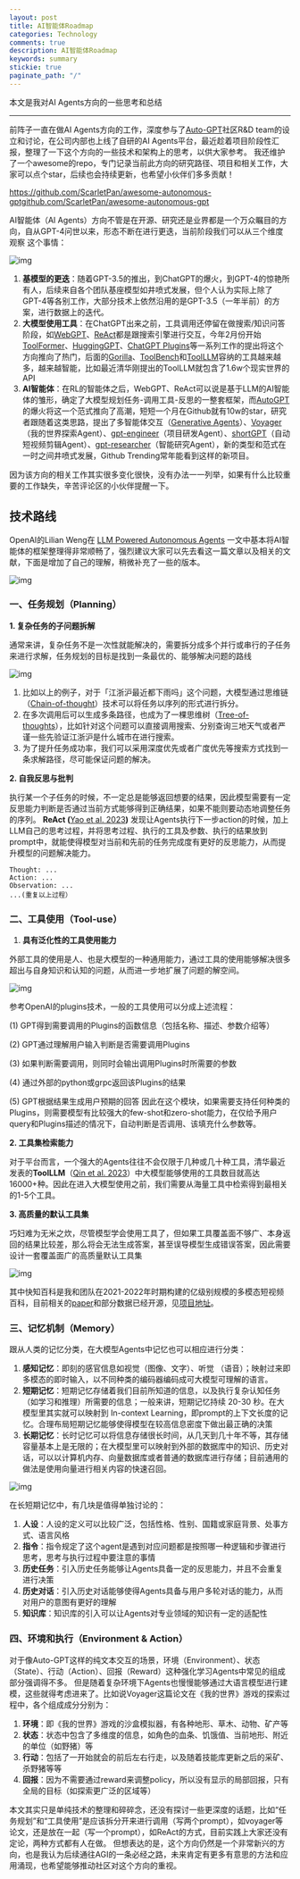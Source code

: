 ```yaml
---
layout: post
title: AI智能体Roadmap
categories: Technology
comments: true
description: AI智能体Roadmap
keywords: summary
stickie: true
paginate_path: "/"
---
```


本文是我对AI Agents方向的一些思考和总结

---

前阵子一直在做AI Agents方向的工作，深度参与了[Auto-GPT](https://github.com/Significant-Gravitas/Auto-GPT)社区R&D team的设立和讨论，在公司内部也上线了自研的AI Agents平台，最近趁着项目阶段性汇报，整理了一下这个方向的一些技术和架构上的思考，以供大家参考。 我还维护了一个awesome的repo，专门记录当前此方向的研究路径、项目和相关工作，大家可以点个star，后续也会持续更新，也希望小伙伴们多多贡献！

https://github.com/ScarletPan/awesome-autonomous-gptgithub.com/ScarletPan/awesome-autonomous-gpt

AI智能体（AI Agents）方向不管是在开源、研究还是业界都是一个万众瞩目的方向，自从GPT-4问世以来，形态不断在进行更迭，当前阶段我们可以从三个维度观察 这个事情：

![img](https://picx.zhimg.com/80/v2-65430c2e0a4434c93a2baf187b35fe93_720w.png?source=d16d100b)







1. **基模型的更迭**：随着GPT-3.5的推出，到ChatGPT的爆火，到GPT-4的惊艳所有人，后续来自各个团队基座模型如井喷式发展，但个人认为实际上除了GPT-4等各别工作，大部分技术上依然沿用的是GPT-3.5（一年半前）的方案，进行数据上的迭代。
2. **大模型使用工具**：在ChatGPT出来之前，工具调用还停留在做搜索/知识问答阶段，如[WebGPT](https://arxiv.org/pdf/2112.09332.pdf)、[ReAct](https://arxiv.org/pdf/2210.03629.pdf)都是跟搜索引擎进行交互，今年2月份开始[ToolFormer](https://arxiv.org/pdf/2302.04761.pdf)、[HuggingGPT](https://arxiv.org/pdf/2303.17580.pdf)、[ChatGPT Plugins](https://openai.com/blog/chatgpt-plugins)等一系列工作的提出将这个方向推向了热门，后面的[Gorilla](https://github.com/ShishirPatil/gorilla)、[ToolBench](https://github.com/OpenBMB/ToolBench)和[ToolLLM](https://arxiv.org/abs/2307.16789)容纳的工具越来越多，越来越智能，比如最近清华刚提出的ToolLLM就包含了1.6w个现实世界的API
3. **AI智能体**：在RL的智能体之后，WebGPT、ReAct可以说是基于LLM的AI智能体的雏形，确定了大模型规划任务-调用工具-反思的一整套框架，而[AutoGPT](https://github.com/Significant-Gravitas/Auto-GPT)的爆火将这一个范式推向了高潮，短短一个月在Github就有10w的star，研究者跟随着这类思路，提出了多智能体交互（[Generative Agents](https://arxiv.org/abs/2304.03442)）、[Voyager](https://arxiv.org/pdf/2305.16291.pdf)（我的世界探索Agent）、[gpt-engineer](https://github.com/AntonOsika/gpt-engineer)（项目研发Agent）、[shortGPT](https://github.com/RayVentura/ShortGPT)（自动短视频剪辑Agent）、[gpt-researcher](https://github.com/assafelovic/gpt-researcher)（智能研究Agent），新的类型和范式在一时之间井喷式发展，Github Trending常年能看到这样的新项目。

因为该方向的相关工作其实很多变化很快，没有办法一一列举，如果有什么比较重要的工作缺失，辛苦评论区的小伙伴提醒一下。

## **技术路线**

OpenAI的Lilian Weng在 [LLM Powered Autonomous Agents](https://lilianweng.github.io/posts/2023-06-23-agent/) 一文中基本将AI智能体的框架整理得非常顺畅了，强烈建议大家可以先去看这一篇文章以及相关的文献，下面是增加了自己的理解，稍微补充了一些的版本。

![img](https://pica.zhimg.com/80/v2-fc35cf00e4483b12de0e739c391d82fc_720w.png?source=d16d100b)







### 一、**任务规划（Planning）**

**1. 复杂任务的子问题拆解**

通常来讲，复杂任务不是一次性就能解决的，需要拆分成多个并行或串行的子任务来进行求解，任务规划的目标是找到一条最优的、能够解决问题的路线 

![img](https://pic1.zhimg.com/80/v2-d28aa48a3a495461e2635b7f22cbdcf2_720w.png?source=d16d100b)







1. 比如以上的例子，对于「江浙沪最近都下雨吗」这个问题，大模型通过思维链（[Chain-of-thought](https://arxiv.org/abs/2201.11903)）技术可以将任务以序列的形式进行拆分。
2. 在多次调用后可以生成多条路径，也成为了一棵思维树（[Tree-of-thoughts](https://arxiv.org/abs/2305.10601)），比如针对这个问题可以直接调用搜索、分别查询三地天气或者严谨一些先验证江浙沪是什么城市在进行搜索。
3. 为了提升任务成功率，我们可以采用深度优先或者广度优先等搜索方式找到一条求解路径，尽可能保证问题的解决。

**2. 自我反思与批判**

执行某一个子任务的时候，不一定总是能够返回想要的结果，因此模型需要有一定反思能力判断是否通过当前方式能够得到正确结果，如果不能则要动态地调整任务的序列。 **ReAct (**[Yao et al. 2023](https://arxiv.org/abs/2210.03629)**)**  发现让Agents执行下一步action的时候，加上LLM自己的思考过程，并将思考过程、执行的工具及参数、执行的结果放到prompt中，就能使得模型对当前和先前的任务完成度有更好的反思能力，从而提升模型的问题解决能力。

```
Thought: ... 
Action: ... 
Observation: ... 
...(重复以上过程）
```

### 二、**工具使用（Tool-use）**

1. **具有泛化性的工具使用能力**

外部工具的使用是人、也是大模型的一种通用能力，通过工具的使用能够解决很多超出与自身知识和认知的问题，从而进一步地扩展了问题的解空间。

![img](https://picx.zhimg.com/80/v2-53bd432cda79f63b2bf2f181824d5039_720w.png?source=d16d100b)







参考OpenAI的plugins技术，一般的工具使用可以分成上述流程：

(1) GPT得到需要调用的Plugins的函数信息（包括名称、描述、参数介绍等）

(2) GPT通过理解用户输入判断是否需要调用Plugins

(3) 如果判断需要调用，则同时会输出调用Plugins时所需要的参数

(4) 通过外部的python或grpc返回该Plugins的结果

(5) GPT根据结果生成用户预期的回答 因此在这个模块，如果需要支持任何种类的Plugins，则需要模型有比较强大的few-shot和zero-shot能力，在仅给予用户query和Plugins描述的情况下，自动判断是否调用、该填充什么参数等。

**2. 工具集检索能力**

对于平台而言，一个强大的Agents往往不会仅限于几种或几十种工具，清华最近发表的**ToolLLM**（[Qin et al. 2023](https://arxiv.org/pdf/2307.16789.pdf)）中大模型能够使用的工具数目就高达16000+种。因此在进入大模型使用之前，我们需要从海量工具中检索得到最相关的1-5个工具。

**3. 高质量的默认工具集**

巧妇难为无米之炊，尽管模型学会使用工具了，但如果工具覆盖面不够广、本身返回的结果比较差，那么将会无法生成答案，甚至误导模型生成错误答案，因此需要设计一套覆盖面广的高质量默认工具集

![img](https://picx.zhimg.com/80/v2-d170a0c490a594aac49898101402b00e_720w.png?source=d16d100b)







其中快知百科是我和团队在2021-2022年时期构建的亿级别规模的多模态短视频百科，目前相关的[paper](https://arxiv.org/abs/2211.00732)和部分数据已经开源，见[项目地址](https://github.com/Kuaipedia/Kuaipedia)。

### 三、**记忆机制（Memory）**

跟从人类的记忆分类，在大模型Agents中记忆也可以相应进行分类：

1. **感知记忆**：即刻的感官信息如视觉（图像、文字）、听觉 （语音）；映射过来即多模态的即时输入，以不同种类的编码器编码成可大模型可理解的语言。
2. **短期记忆**：短期记忆存储着我们目前所知道的信息，以及执行复杂认知任务（如学习和推理）所需要的信息；一般来讲，短期记忆持续 20-30 秒。在大模型里其实就可以映射到 In-context Learning，即prompt的上下文长度的记忆。合理布局短期记忆能够使得模型在较高信息密度下做出最正确的决策
3. **长期记忆**：长时记忆可以将信息存储很长时间，从几天到几十年不等，其存储容量基本上是无限的；在大模型里可以映射到外部的数据库中的知识、历史对话，可以以计算机内存、向量数据库或者普通的数据库进行存储；目前通用的做法是使用向量进行相关内容的快速召回。

![img](https://picx.zhimg.com/80/v2-e1e994671bc69ca090db9049a2bd67ba_720w.png?source=d16d100b)







 在长短期记忆中，有几块是值得单独讨论的：

1. **人设**：人设的定义可以比较广泛，包括性格、性别、国籍或家庭背景、处事方式、语言风格
2. **指令**：指令规定了这个agent是遇到对应问题都是按照哪一种逻辑和步骤进行思考，思考与执行过程中要注意的事情
3. **历史任务**：引入历史任务能够让Agents具备一定的反思能力，并且不会重复进行决策
4. **历史对话**：引入历史对话能够使得Agents具备与用户多轮对话的能力，从而对用户的意图有更好的理解
5. **知识库**：知识库的引入可以让Agents对专业领域的知识有一定的适配性

### 四、**环境和执行（Environment & Action）**

对于像Auto-GPT这样的纯文本交互的场景，环境（Environment）、状态（State）、行动（Action）、回报（Reward）这种强化学习Agents中常见的组成部分强调得不多。 但是随着复杂环境下Agents也慢慢能够通过大语言模型进行建模，这些就得考虑进来了。比如说Voyager这篇论文在《我的世界》游戏的探索过程中，各个组成成分分别为：

1. **环境**：即《我的世界》游戏的沙盒模拟器，有各种地形、草木、动物、矿产等
2. **状态**：状态中包含了多维度的信息，如角色的血条、饥饿值、当前地形、附近的单位（如野猪）等
3. **行动**：包括了一开始就会的前后左右行走，以及随着技能库更新之后的采矿、杀野猪等等
4. **回报**：因为不需要通过reward来调整policy，所以没有显示的局部回报，只有全局的目标（如探索更广泛的区域等）

本文其实只是单纯技术的整理和碎碎念，还没有探讨一些更深度的话题，比如“任务规划”和“工具使用”是应该拆分开来进行调用（写两个prompt），如voyager等论文，还是放在一起（写一个prompt），如ReAct的方式，目前实践上大家还没有定论，两种方式都有人在做。 但想表达的是，这个方向仍然是一个非常新兴的方向，也是我认为后续通往AGI的一条必经之路，未来肯定有更多有意思的方法和应用涌现，也希望能够推动社区对这个方向的重视。